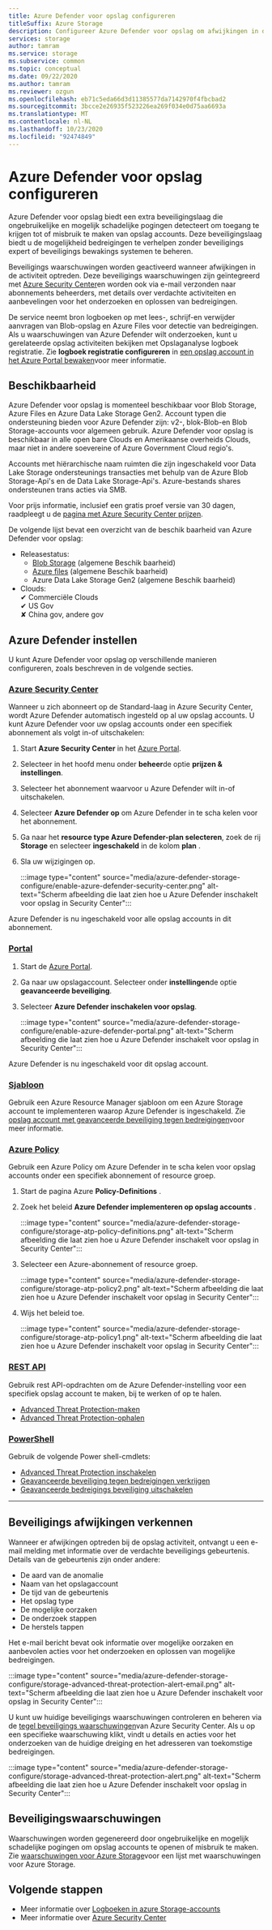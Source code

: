 ```yaml
---
title: Azure Defender voor opslag configureren
titleSuffix: Azure Storage
description: Configureer Azure Defender voor opslag om afwijkingen in de account activiteit te detecteren en op de hoogte te worden gesteld van mogelijk schadelijke pogingen om toegang te krijgen tot uw account.
services: storage
author: tamram
ms.service: storage
ms.subservice: common
ms.topic: conceptual
ms.date: 09/22/2020
ms.author: tamram
ms.reviewer: ozgun
ms.openlocfilehash: eb71c5eda66d3d11385577da7142970f4fbcbad2
ms.sourcegitcommit: 3bcce2e26935f523226ea269f034e0d75aa6693a
ms.translationtype: MT
ms.contentlocale: nl-NL
ms.lasthandoff: 10/23/2020
ms.locfileid: "92474849"
---
```

# <a name="configure-azure-defender-for-storage"></a>Azure Defender voor opslag configureren

Azure Defender voor opslag biedt een extra beveiligingslaag die ongebruikelijke en mogelijk schadelijke pogingen detecteert om toegang te krijgen tot of misbruik te maken van opslag accounts. Deze beveiligingslaag biedt u de mogelijkheid bedreigingen te verhelpen zonder beveiligings expert of beveiligings bewakings systemen te beheren.

Beveiligings waarschuwingen worden geactiveerd wanneer afwijkingen in de activiteit optreden. Deze beveiligings waarschuwingen zijn geïntegreerd met [Azure Security Center](https://azure.microsoft.com/services/security-center/)en worden ook via e-mail verzonden naar abonnements beheerders, met details over verdachte activiteiten en aanbevelingen voor het onderzoeken en oplossen van bedreigingen.

De service neemt bron logboeken op met lees-, schrijf-en verwijder aanvragen van Blob-opslag en Azure Files voor detectie van bedreigingen. Als u waarschuwingen van Azure Defender wilt onderzoeken, kunt u gerelateerde opslag activiteiten bekijken met Opslaganalyse logboek registratie. Zie **logboek registratie configureren** in [een opslag account in het Azure Portal bewaken](storage-monitor-storage-account.md#configure-logging)voor meer informatie.

## <a name="availability"></a>Beschikbaarheid

Azure Defender voor opslag is momenteel beschikbaar voor Blob Storage, Azure Files en Azure Data Lake Storage Gen2. Account typen die ondersteuning bieden voor Azure Defender zijn: v2-, blok-Blob-en Blob Storage-accounts voor algemeen gebruik. Azure Defender voor opslag is beschikbaar in alle open bare Clouds en Amerikaanse overheids Clouds, maar niet in andere soevereine of Azure Government Cloud regio's.

Accounts met hiërarchische naam ruimten die zijn ingeschakeld voor Data Lake Storage ondersteunings transacties met behulp van de Azure Blob Storage-Api's en de Data Lake Storage-Api's. Azure-bestands shares ondersteunen trans acties via SMB.

Voor prijs informatie, inclusief een gratis proef versie van 30 dagen, raadpleegt u de [pagina met Azure Security Center prijzen](https://azure.microsoft.com/pricing/details/security-center/).

De volgende lijst bevat een overzicht van de beschik baarheid van Azure Defender voor opslag:

- Releasestatus:
  - [Blob Storage](https://azure.microsoft.com/services/storage/blobs/) (algemene Beschik baarheid)
  - [Azure files](/azure/storage/files/storage-files-introduction) (algemene Beschik baarheid)
  - Azure Data Lake Storage Gen2 (algemene Beschik baarheid)
- Clouds:<br>
    ✔ Commerciële Clouds<br>
    ✔ US Gov<br>
    ✘ China gov, andere gov

## <a name="set-up-azure-defender"></a>Azure Defender instellen

U kunt Azure Defender voor opslag op verschillende manieren configureren, zoals beschreven in de volgende secties.

### <a name="azure-security-center"></a>[Azure Security Center](#tab/azure-security-center)

Wanneer u zich abonneert op de Standard-laag in Azure Security Center, wordt Azure Defender automatisch ingesteld op al uw opslag accounts. U kunt Azure Defender voor uw opslag accounts onder een specifiek abonnement als volgt in-of uitschakelen:

1. Start **Azure Security Center** in het [Azure Portal](https://portal.azure.com).
1. Selecteer in het hoofd menu onder **beheer**de optie **prijzen & instellingen**.
1. Selecteer het abonnement waarvoor u Azure Defender wilt in-of uitschakelen.
1. Selecteer **Azure Defender op** om Azure Defender in te scha kelen voor het abonnement.
1. Ga naar het **resource type Azure Defender-plan selecteren**, zoek de rij **Storage** en selecteer **ingeschakeld** in de kolom **plan** .
1. Sla uw wijzigingen op.

    :::image type="content" source="media/azure-defender-storage-configure/enable-azure-defender-security-center.png" alt-text="Scherm afbeelding die laat zien hoe u Azure Defender inschakelt voor opslag in Security Center":::

Azure Defender is nu ingeschakeld voor alle opslag accounts in dit abonnement.

### <a name="portal"></a>[Portal](#tab/azure-portal)

1. Start de [Azure Portal](https://portal.azure.com/).
1. Ga naar uw opslagaccount. Selecteer onder **instellingen**de optie **geavanceerde beveiliging**.
1. Selecteer **Azure Defender inschakelen voor opslag**.

    :::image type="content" source="media/azure-defender-storage-configure/enable-azure-defender-portal.png" alt-text="Scherm afbeelding die laat zien hoe u Azure Defender inschakelt voor opslag in Security Center":::

Azure Defender is nu ingeschakeld voor dit opslag account.

### <a name="template"></a>[Sjabloon](#tab/template)

Gebruik een Azure Resource Manager sjabloon om een Azure Storage account te implementeren waarop Azure Defender is ingeschakeld. Zie [opslag account met geavanceerde beveiliging tegen bedreigingen](https://azure.microsoft.com/resources/templates/201-storage-advanced-threat-protection-create/)voor meer informatie.

### <a name="azure-policy"></a>[Azure Policy](#tab/azure-policy)

Gebruik een Azure Policy om Azure Defender in te scha kelen voor opslag accounts onder een specifiek abonnement of resource groep.

1. Start de pagina Azure **Policy-Definitions** .
1. Zoek het beleid **Azure Defender implementeren op opslag accounts** .

    :::image type="content" source="media/azure-defender-storage-configure/storage-atp-policy-definitions.png" alt-text="Scherm afbeelding die laat zien hoe u Azure Defender inschakelt voor opslag in Security Center":::

1. Selecteer een Azure-abonnement of resource groep.

    :::image type="content" source="media/azure-defender-storage-configure/storage-atp-policy2.png" alt-text="Scherm afbeelding die laat zien hoe u Azure Defender inschakelt voor opslag in Security Center":::

1. Wijs het beleid toe.

    :::image type="content" source="media/azure-defender-storage-configure/storage-atp-policy1.png" alt-text="Scherm afbeelding die laat zien hoe u Azure Defender inschakelt voor opslag in Security Center":::

### <a name="rest-api"></a>[REST API](#tab/rest-api)

Gebruik rest API-opdrachten om de Azure Defender-instelling voor een specifiek opslag account te maken, bij te werken of op te halen.

- [Advanced Threat Protection-maken](/rest/api/securitycenter/advancedthreatprotection/create)
- [Advanced Threat Protection-ophalen](/rest/api/securitycenter/advancedthreatprotection/get)

### <a name="powershell"></a>[PowerShell](#tab/azure-powershell)

Gebruik de volgende Power shell-cmdlets:

- [Advanced Threat Protection inschakelen](/powershell/module/az.security/enable-azsecurityadvancedthreatprotection)
- [Geavanceerde beveiliging tegen bedreigingen verkrijgen](/powershell/module/az.security/get-azsecurityadvancedthreatprotection)
- [Geavanceerde bedreigings beveiliging uitschakelen](/powershell/module/az.security/disable-azsecurityadvancedthreatprotection)

---

## <a name="explore-security-anomalies"></a>Beveiligings afwijkingen verkennen

Wanneer er afwijkingen optreden bij de opslag activiteit, ontvangt u een e-mail melding met informatie over de verdachte beveiligings gebeurtenis. Details van de gebeurtenis zijn onder andere:

- De aard van de anomalie
- Naam van het opslagaccount
- De tijd van de gebeurtenis
- Het opslag type
- De mogelijke oorzaken
- De onderzoek stappen
- De herstels tappen

Het e-mail bericht bevat ook informatie over mogelijke oorzaken en aanbevolen acties voor het onderzoeken en oplossen van mogelijke bedreigingen.

:::image type="content" source="media/azure-defender-storage-configure/storage-advanced-threat-protection-alert-email.png" alt-text="Scherm afbeelding die laat zien hoe u Azure Defender inschakelt voor opslag in Security Center":::

U kunt uw huidige beveiligings waarschuwingen controleren en beheren via de [tegel beveiligings waarschuwingen](../../security-center/security-center-managing-and-responding-alerts.md)van Azure Security Center. Als u op een specifieke waarschuwing klikt, vindt u details en acties voor het onderzoeken van de huidige dreiging en het adresseren van toekomstige bedreigingen.

:::image type="content" source="media/azure-defender-storage-configure/storage-advanced-threat-protection-alert.png" alt-text="Scherm afbeelding die laat zien hoe u Azure Defender inschakelt voor opslag in Security Center":::

## <a name="security-alerts"></a>Beveiligingswaarschuwingen

Waarschuwingen worden gegenereerd door ongebruikelijke en mogelijk schadelijke pogingen om opslag accounts te openen of misbruik te maken. Zie [waarschuwingen voor Azure Storage](../../security-center/alerts-reference.md#alerts-azurestorage)voor een lijst met waarschuwingen voor Azure Storage.

## <a name="next-steps"></a>Volgende stappen

- Meer informatie over [Logboeken in azure Storage-accounts](/rest/api/storageservices/About-Storage-Analytics-Logging)
- Meer informatie over [Azure Security Center](../../security-center/security-center-intro.md)
